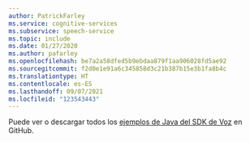 ```yaml
---
author: PatrickFarley
ms.service: cognitive-services
ms.subservice: speech-service
ms.topic: include
ms.date: 01/27/2020
ms.author: pafarley
ms.openlocfilehash: be7a2a58dfed5b9ebdaa879f1aa906028fd5ae92
ms.sourcegitcommit: f2d0e1e91a6c345858d3c21b387b15e3b1fa8b4c
ms.translationtype: HT
ms.contentlocale: es-ES
ms.lasthandoff: 09/07/2021
ms.locfileid: "123543443"
---
```

Puede ver o descargar todos los <a href="https://aka.ms/speech/github-java">ejemplos de Java del SDK de Voz</a> en GitHub. 
